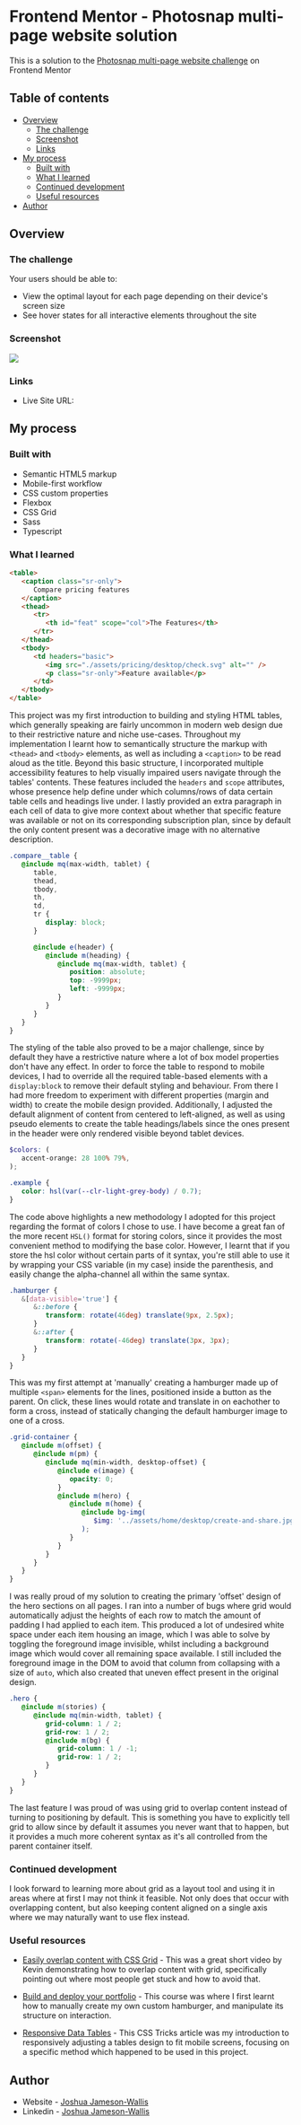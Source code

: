 # Frontend Mentor - Photosnap multi-page website solution

This is a solution to the [Photosnap multi-page website challenge](https://www.frontendmentor.io/challenges/photosnap-multipage-website-nMDSrNmNW) on Frontend Mentor

## Table of contents

-  [Overview](#overview)
   -  [The challenge](#the-challenge)
   -  [Screenshot](#screenshot)
   -  [Links](#links)
-  [My process](#my-process)
   -  [Built with](#built-with)
   -  [What I learned](#what-i-learned)
   -  [Continued development](#continued-development)
   -  [Useful resources](#useful-resources)
-  [Author](#author)

## Overview

### The challenge

Your users should be able to:

-  View the optimal layout for each page depending on their device's screen size
-  See hover states for all interactive elements throughout the site

### Screenshot

![](./screenshot.png)

### Links

-  Live Site URL:

## My process

### Built with

-  Semantic HTML5 markup
-  Mobile-first workflow
-  CSS custom properties
-  Flexbox
-  CSS Grid
-  Sass
-  Typescript

### What I learned

```html
<table>
   <caption class="sr-only">
      Compare pricing features
   </caption>
   <thead>
      <tr>
         <th id="feat" scope="col">The Features</th>
      </tr>
   </thead>
   <tbody>
      <td headers="basic">
         <img src="./assets/pricing/desktop/check.svg" alt="" />
         <p class="sr-only">Feature available</p>
      </td>
   </tbody>
</table>
```

This project was my first introduction to building and styling HTML tables, which generally speaking are fairly uncommon in modern web design due to their restrictive nature and niche use-cases. Throughout my implementation I learnt how to semantically structure the markup with `<thead>` and `<tbody>` elements, as well as including a `<caption>` to be read aloud as the title. Beyond this basic structure, I incorporated multiple accessibility features to help visually impaired users navigate through the tables' contents. These features included the `headers` and `scope` attributes, whose presence help define under which columns/rows of data certain table cells and headings live under. I lastly provided an extra paragraph in each cell of data to give more context about whether that specific feature was available or not on its corresponding subscription plan, since by default the only content present was a decorative image with no alternative description.

```scss
.compare__table {
   @include mq(max-width, tablet) {
      table,
      thead,
      tbody,
      th,
      td,
      tr {
         display: block;
      }

      @include e(header) {
         @include m(heading) {
            @include mq(max-width, tablet) {
               position: absolute;
               top: -9999px;
               left: -9999px;
            }
         }
      }
   }
}
```

The styling of the table also proved to be a major challenge, since by default they have a restrictive nature where a lot of box model properties don't have any effect. In order to force the table to respond to mobile devices, I had to override all the required table-based elements with a `display:block` to remove their default styling and behaviour. From there I had more freedom to experiment with different properties (margin and width) to create the mobile design provided. Additionally, I adjusted the default alignment of content from centered to left-aligned, as well as using pseudo elements to create the table headings/labels since the ones present in the header were only rendered visible beyond tablet devices.

```scss
$colors: (
   accent-orange: 28 100% 79%,
);

.example {
   color: hsl(var(--clr-light-grey-body) / 0.7);
}
```

The code above highlights a new methodology I adopted for this project regarding the format of colors I chose to use. I have become a great fan of the more recent `HSL()` format for storing colors, since it provides the most convenient method to modifying the base color. However, I learnt that if you store the hsl color without certain parts of it syntax, you're still able to use it by wrapping your CSS variable (in my case) inside the parenthesis, and easily change the alpha-channel all within the same syntax.

```scss
.hamburger {
   &[data-visible='true'] {
      &::before {
         transform: rotate(46deg) translate(9px, 2.5px);
      }
      &::after {
         transform: rotate(-46deg) translate(3px, 3px);
      }
   }
}
```

This was my first attempt at 'manually' creating a hamburger made up of multiple `<span>` elements for the lines, positioned inside a button as the parent. On click, these lines would rotate and translate in on eachother to form a cross, instead of statically changing the default hamburger image to one of a cross.

```scss
.grid-container {
   @include m(offset) {
      @include m(pm) {
         @include mq(min-width, desktop-offset) {
            @include e(image) {
               opacity: 0;
            }
            @include m(hero) {
               @include m(home) {
                  @include bg-img(
                     $img: '../assets/home/desktop/create-and-share.jpg'
                  );
               }
            }
         }
      }
   }
}
```

I was really proud of my solution to creating the primary 'offset' design of the hero sections on all pages. I ran into a number of bugs where grid would automatically adjust the heights of each row to match the amount of padding I had applied to each item. This produced a lot of undesired white space under each item housing an image, which I was able to solve by toggling the foreground image invisible, whilst including a background image which would cover all remaining space available. I still included the foreground image in the DOM to avoid that column from collapsing with a size of `auto`, which also created that uneven effect present in the original design.

```scss
.hero {
   @include m(stories) {
      @include mq(min-width, tablet) {
         grid-column: 1 / 2;
         grid-row: 1 / 2;
         @include m(bg) {
            grid-column: 1 / -1;
            grid-row: 1 / 2;
         }
      }
   }
}
```

The last feature I was proud of was using grid to overlap content instead of turning to positioning by default. This is something you have to explicitly tell grid to allow since by default it assumes you never want that to happen, but it provides a much more coherent syntax as it's all controlled from the parent container itself.

### Continued development

I look forward to learning more about grid as a layout tool and using it in areas where at first I may not think it feasible. Not only does that occur with overlapping content, but also keeping content aligned on a single axis where we may naturally want to use flex instead.

### Useful resources

-  [Easily overlap content with CSS Grid](https://www.youtube.com/watch?v=HFG3BKOqOlE&ab_channel=KevinPowell) - This was a great short video by Kevin demonstrating how to overlap content with grid, specifically pointing out where most people get stuck and how to avoid that.

-  [Build and deploy your portfolio](https://scrimba.com/learn/portfolio) - This course was where I first learnt how to manually create my own custom hamburger, and manipulate its structure on interaction.

-  [Responsive Data Tables](https://css-tricks.com/responsive-data-tables/) - This CSS Tricks article was my introduction to responsively adjusting a tables design to fit mobile screens, focusing on a specific method which happened to be used in this project.

## Author

-  Website - [Joshua Jameson-Wallis](https://joshuajamesonwallis.com)
-  Linkedin - [Joshua Jameson-Wallis]()
